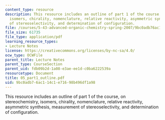 ```yaml
---
content_type: resource
description: This resource includes an outline of part 1 of the course, on stereochemistry,
  isomers, chirality, nomenclature, relative reactivity, asymmetric synthesis, measurement
  of stereoselectivity, and determination of configuration.
file: /courses/5-43-advanced-organic-chemistry-spring-2007/9bc0adb76ac114c1e71698b496df1a98_05_part1_outline.pdf
file_size: 61735
file_type: application/pdf
learning_resource_types:
- Lecture Notes
license: https://creativecommons.org/licenses/by-nc-sa/4.0/
ocw_type: OCWFile
parent_title: Lecture Notes
parent_type: CourseSection
parent_uid: fdb09b2d-1a08-e3ae-ee1d-c0ba6222539a
resourcetype: Document
title: 05_part1_outline.pdf
uid: 9bc0adb7-6ac1-14c1-e716-98b496df1a98
---
```

This resource includes an outline of part 1 of the course, on stereochemistry, isomers, chirality, nomenclature, relative reactivity, asymmetric synthesis, measurement of stereoselectivity, and determination of configuration.